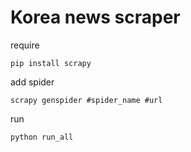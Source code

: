 # Korea news scraper
require
```
pip install scrapy
```

add spider
```
scrapy genspider #spider_name #url
```

run
```
python run_all
```